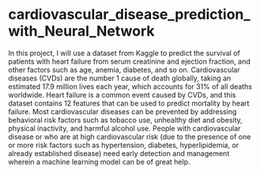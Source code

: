 # cardiovascular_disease_prediction_with_Neural_Network
In this project, I will use a dataset from Kaggle to predict the survival of patients with heart failure from serum creatinine and ejection fraction, and other factors such as age, anemia, diabetes, and so on.  Cardiovascular diseases (CVDs) are the number 1 cause of death globally, taking an estimated 17.9 million lives each year, which accounts for 31% of all deaths worldwide. Heart failure is a common event caused by CVDs, and this dataset contains 12 features that can be used to predict mortality by heart failure.  Most cardiovascular diseases can be prevented by addressing behavioral risk factors such as tobacco use, unhealthy diet and obesity, physical inactivity, and harmful alcohol use.  People with cardiovascular disease or who are at high cardiovascular risk (due to the presence of one or more risk factors such as hypertension, diabetes, hyperlipidemia, or already established disease) need early detection and management wherein a machine learning model can be of great help.
